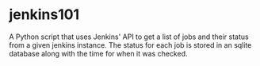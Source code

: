 # jenkins101
A Python script that uses Jenkins' API to get a list of jobs and their status from a given jenkins instance. The status for each job is stored in an sqlite database along with the time for when it was checked.
